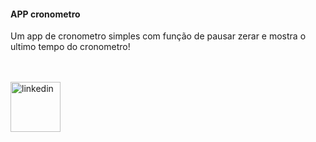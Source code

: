 
<h4 align="left">APP cronometro</h4>

Um app  de cronometro simples com função de pausar zerar e mostra o ultimo tempo do cronometro! 

<br/>

</br>

 <img width="80px" src="https://user-images.githubusercontent.com/54562789/161402625-d43403b8-115c-48b6-870b-ec3a67b23852.png" alt="linkedin" style="vertical-align:top;">
